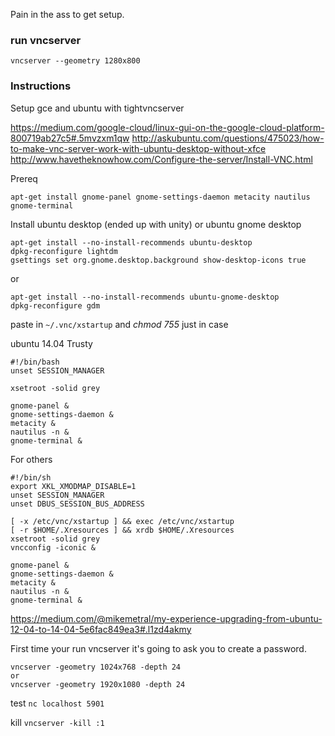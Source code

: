 Pain in the ass to get setup.

### run vncserver
```
vncserver --geometry 1280x800
```

### Instructions
Setup gce and ubuntu with tightvncserver

https://medium.com/google-cloud/linux-gui-on-the-google-cloud-platform-800719ab27c5#.5mvzxm1qw
http://askubuntu.com/questions/475023/how-to-make-vnc-server-work-with-ubuntu-desktop-without-xfce
http://www.havetheknowhow.com/Configure-the-server/Install-VNC.html

Prereq
```
apt-get install gnome-panel gnome-settings-daemon metacity nautilus gnome-terminal
```

Install ubuntu desktop (ended up with unity) or ubuntu gnome desktop
```
apt-get install --no-install-recommends ubuntu-desktop
dpkg-reconfigure lightdm
gsettings set org.gnome.desktop.background show-desktop-icons true
```
or
```
apt-get install --no-install-recommends ubuntu-gnome-desktop
dpkg-reconfigure gdm
```

paste in `~/.vnc/xstartup` and *chmod 755* just in case

ubuntu 14.04 Trusty
```
#!/bin/bash
unset SESSION_MANAGER

xsetroot -solid grey

gnome-panel &
gnome-settings-daemon &
metacity &
nautilus -n &
gnome-terminal &
```

For others
```
#!/bin/sh
export XKL_XMODMAP_DISABLE=1
unset SESSION_MANAGER
unset DBUS_SESSION_BUS_ADDRESS

[ -x /etc/vnc/xstartup ] && exec /etc/vnc/xstartup
[ -r $HOME/.Xresources ] && xrdb $HOME/.Xresources
xsetroot -solid grey
vncconfig -iconic &

gnome-panel &
gnome-settings-daemon &
metacity &
nautilus -n &
gnome-terminal &
```

https://medium.com/@mikemetral/my-experience-upgrading-from-ubuntu-12-04-to-14-04-5e6fac849ea3#.l1zd4akmy

First time your run vncserver it's going to ask you to create a password.
```
vncserver -geometry 1024x768 -depth 24
or
vncserver -geometry 1920x1080 -depth 24
```

test 
`nc localhost 5901`

kill
`vncserver -kill :1`
